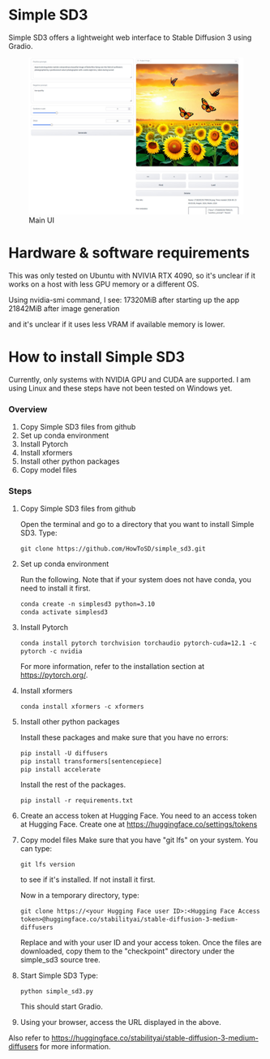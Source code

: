 # Simple SD3
Simple SD3 offers a lightweight web interface to Stable Diffusion 3 using Gradio.


<figure>
  <img src="docs/resources/main_ui.jpg" alt="UI">
  <figcaption>Main UI</figcaption>
</figure>

# Hardware & software requirements
This was only tested on Ubuntu with NVIVIA RTX 4090, so it's unclear if it works on a host with less GPU memory or a different OS.

Using nvidia-smi command, I see:
17320MiB after starting up the app
21842MiB after image generation

and it's unclear if it uses less VRAM if available memory is lower.

# How to install Simple SD3

Currently, only systems with NVIDIA GPU and CUDA are supported.
I am using Linux and these steps have not been tested on Windows yet.

### Overview
1. Copy Simple SD3 files from github
1. Set up conda environment
1. Install Pytorch
1. Install xformers
1. Install other python packages
1. Copy model files

### Steps
1. Copy Simple SD3 files from github

   Open the terminal and go to a directory that you want to install Simple SD3.
   Type:
   ```
   git clone https://github.com/HowToSD/simple_sd3.git
   ```

2. Set up conda environment

    Run the following. Note that if your system does not have conda, you need to install it first.

    ```
    conda create -n simplesd3 python=3.10
    conda activate simplesd3
    ```

3. Install Pytorch
   
    ```
    conda install pytorch torchvision torchaudio pytorch-cuda=12.1 -c pytorch -c nvidia
    ```
    For more information, refer to the installation section at https://pytorch.org/.

4. Install xformers

    ```
    conda install xformers -c xformers
    ```

5. Install other python packages

    Install these packages and make sure that you have no errors:
    ```
    pip install -U diffusers
    pip install transformers[sentencepiece]
    pip install accelerate
    ```

    Install the rest of the packages.
    ```
    pip install -r requirements.txt
    ```

6. Create an access token at Hugging Face.
   You need to an access token at Hugging Face.
   Create one at https://huggingface.co/settings/tokens

7. Copy model files
   Make sure that you have "git lfs" on your system.
   You can type:
   ```
   git lfs version
   ```
   to see if it's installed. If not install it first.

   Now in a temporary directory, type:
   ```
   git clone https://<your Hugging Face user ID>:<Hugging Face Access token>@huggingface.co/stabilityai/stable-diffusion-3-medium-diffusers
   ```
   Replace <your Hugging Face user ID> and <Hugging Face Access token> with your user ID and your access token.
   Once the files are downloaded, copy them to the "checkpoint" directory under the simple_sd3 source tree.

8. Start Simple SD3
   Type:
   ```
   python simple_sd3.py
   ```
   This should start Gradio.

9.  Using your browser, access the URL displayed in the above.

Also refer to https://huggingface.co/stabilityai/stable-diffusion-3-medium-diffusers for more information.
